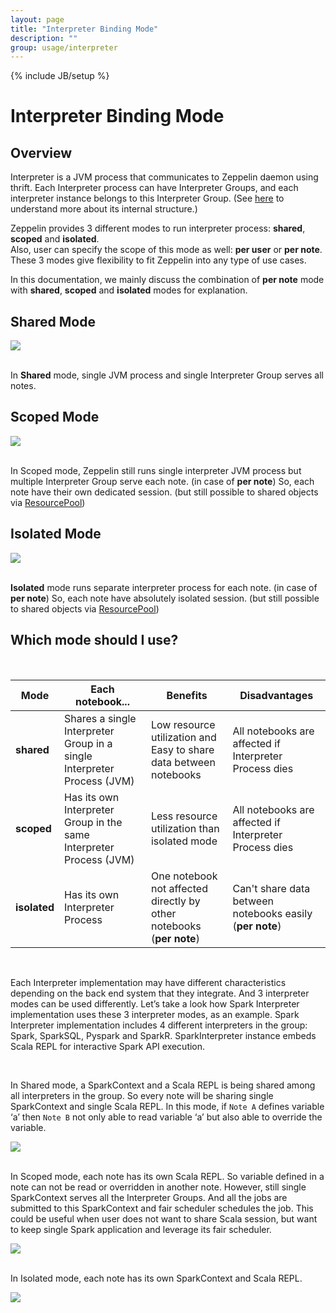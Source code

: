 ```yaml
---
layout: page
title: "Interpreter Binding Mode"
description: ""
group: usage/interpreter 
---
```

<!--
Licensed under the Apache License, Version 2.0 (the "License");
you may not use this file except in compliance with the License.
You may obtain a copy of the License at

http://www.apache.org/licenses/LICENSE-2.0

Unless required by applicable law or agreed to in writing, software
distributed under the License is distributed on an "AS IS" BASIS,
WITHOUT WARRANTIES OR CONDITIONS OF ANY KIND, either express or implied.
See the License for the specific language governing permissions and
limitations under the License.
-->
{% include JB/setup %}

# Interpreter Binding Mode 

<div id="toc"></div>

## Overview

Interpreter is a JVM process that communicates to Zeppelin daemon using thrift. 
Each Interpreter process can have Interpreter Groups, and each interpreter instance belongs to this Interpreter Group.
(See [here](../../development/writing_zeppelin_interpreter.html) to understand more about its internal structure.) 

Zeppelin provides 3 different modes to run interpreter process: **shared**, **scoped** and **isolated**.   
Also, user can specify the scope of this mode as well: **per user** or **per note**.  
These 3 modes give flexibility to fit Zeppelin into any type of use cases.

In this documentation, we mainly discuss the combination of **per note** mode with **shared**, **scoped** and **isolated** modes for explanation. 

## Shared Mode

<div class="text-center">
    <img src="/assets/themes/zeppelin/img/docs-img/interpreter_binding_mode-shared.png">
</div>
<br/>

In **Shared** mode, single JVM process and single Interpreter Group serves all notes.

## Scoped Mode

<div class="text-center">
    <img src="/assets/themes/zeppelin/img/docs-img/interpreter_binding_mode-scoped.png">
</div>
<br/>

In Scoped mode, Zeppelin still runs single interpreter JVM process but multiple Interpreter Group serve each note. (in case of **per note**) 
So, each note have their own dedicated session. (but still possible to shared objects via [ResourcePool](../../interpreter/spark.html#object-exchange)) 

## Isolated Mode

<div class="text-center">
    <img src="/assets/themes/zeppelin/img/docs-img/interpreter_binding_mode-shared.png">
</div>
<br/>

**Isolated** mode runs separate interpreter process for each note. (in case of **per note**) 
So, each note have absolutely isolated session. (but still possible to shared objects via [ResourcePool](../../interpreter/spark.html#object-exchange)) 

## Which mode should I use?

<br/>

Mode | Each notebook...	| Benefits | Disadvantages
--- | --- | --- | ---
**shared** | Shares a single Interpreter Group in a single Interpreter Process (JVM) | Low resource utilization and Easy to share data between notebooks | All notebooks are affected if Interpreter Process dies
**scoped** | Has its own Interpreter Group in the same Interpreter Process (JVM) | Less resource utilization than isolated mode | All notebooks are affected if Interpreter Process dies
**isolated** | Has its own Interpreter Process | One notebook not affected directly by other notebooks (**per note**) | Can't share data between notebooks easily (**per note**)

<br/>

Each Interpreter implementation may have different characteristics depending on the back end system that they integrate. And 3 interpreter modes can be used differently.
Let’s take a look how Spark Interpreter implementation uses these 3 interpreter modes, as an example. 
Spark Interpreter implementation includes 4 different interpreters in the group: Spark, SparkSQL, Pyspark and SparkR. 
SparkInterpreter instance embeds Scala REPL for interactive Spark API execution.

<br/>

In Shared mode, a SparkContext and a Scala REPL is being shared among all interpreters in the group. 
So every note will be sharing single SparkContext and single Scala REPL. 
In this mode, if `Note A` defines variable ‘a’ then `Note B` not only able to read variable ‘a’ but also able to override the variable.

<div class="text-center">
    <img src="/assets/themes/zeppelin/img/docs-img/interpreter_binding_mode-example-spark-shared.png">
</div>
<br/>

In Scoped mode, each note has its own Scala REPL. 
So variable defined in a note can not be read or overridden in another note. 
However, still single SparkContext serves all the Interpreter Groups. 
And all the jobs are submitted to this SparkContext and fair scheduler schedules the job. 
This could be useful when user does not want to share Scala session, but want to keep single Spark application and leverage its fair scheduler.

<div class="text-center">
    <img src="/assets/themes/zeppelin/img/docs-img/interpreter_binding_mode-example-spark-scoped.png">
</div>
<br/>

In Isolated mode, each note has its own SparkContext and Scala REPL.

<div class="text-center">
    <img src="/assets/themes/zeppelin/img/docs-img/interpreter_binding_mode-example-spark-isolated.png">
</div>
<br/>
